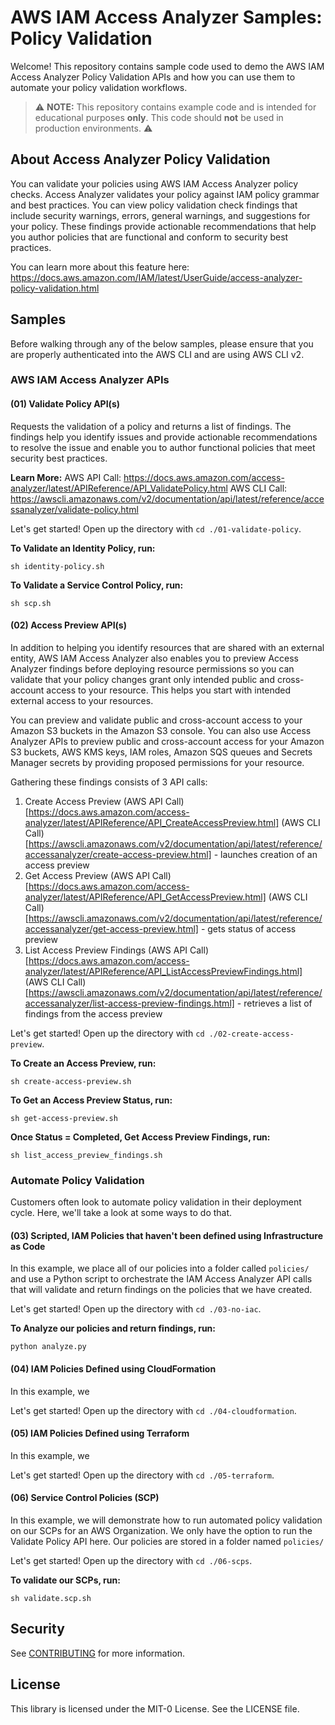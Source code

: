 # AWS IAM Access Analyzer Samples: Policy Validation

Welcome! This repository contains sample code used to demo the AWS IAM Access Analyzer Policy Validation APIs and how you can use them to automate your policy validation workflows.

> :warning: **NOTE:** This repository contains example code and is intended for educational purposes __only__. This code should __not__ be used in production environments. :warning:

## About Access Analyzer Policy Validation

You can validate your policies using AWS IAM Access Analyzer policy checks. Access Analyzer validates your policy against IAM policy grammar and best practices. You can view policy validation check findings that include security warnings, errors, general warnings, and suggestions for your policy. These findings provide actionable recommendations that help you author policies that are functional and conform to security best practices. 

You can learn more about this feature here: https://docs.aws.amazon.com/IAM/latest/UserGuide/access-analyzer-policy-validation.html

## Samples

Before walking through any of the below samples, please ensure that you are properly authenticated into the AWS CLI and are using AWS CLI v2.

### AWS IAM Access Analyzer APIs

#### (01) Validate Policy API(s)

Requests the validation of a policy and returns a list of findings. The findings help you identify issues and provide actionable recommendations to resolve the issue and enable you to author functional policies that meet security best practices.

**Learn More:**
AWS API Call: https://docs.aws.amazon.com/access-analyzer/latest/APIReference/API_ValidatePolicy.html
AWS CLI Call: https://awscli.amazonaws.com/v2/documentation/api/latest/reference/accessanalyzer/validate-policy.html

Let's get started! Open up the directory with `cd ./01-validate-policy`.


**To Validate an Identity Policy, run:**
```
sh identity-policy.sh
```

**To Validate a Service Control Policy, run:**
```
sh scp.sh
```

#### (02) Access Preview API(s)

In addition to helping you identify resources that are shared with an external entity, AWS IAM Access Analyzer also enables you to preview Access Analyzer findings before deploying resource permissions so you can validate that your policy changes grant only intended public and cross-account access to your resource. This helps you start with intended external access to your resources.

You can preview and validate public and cross-account access to your Amazon S3 buckets in the Amazon S3 console. You can also use Access Analyzer APIs to preview public and cross-account access for your Amazon S3 buckets, AWS KMS keys, IAM roles, Amazon SQS queues and Secrets Manager secrets by providing proposed permissions for your resource.

Gathering these findings consists of 3 API calls:
1. Create Access Preview (AWS API Call)[https://docs.aws.amazon.com/access-analyzer/latest/APIReference/API_CreateAccessPreview.html] (AWS CLI Call)[https://awscli.amazonaws.com/v2/documentation/api/latest/reference/accessanalyzer/create-access-preview.html] - launches creation of an access preview
1. Get Access Preview (AWS API Call)[https://docs.aws.amazon.com/access-analyzer/latest/APIReference/API_GetAccessPreview.html] (AWS CLI Call)[https://awscli.amazonaws.com/v2/documentation/api/latest/reference/accessanalyzer/get-access-preview.html] - gets status of access preview
1. List Access Preview Findings (AWS API Call)[https://docs.aws.amazon.com/access-analyzer/latest/APIReference/API_ListAccessPreviewFindings.html] (AWS CLI Call)[https://awscli.amazonaws.com/v2/documentation/api/latest/reference/accessanalyzer/list-access-preview-findings.html] - retrieves a list of findings from the access preview

Let's get started! Open up the directory with `cd ./02-create-access-preview`.


**To Create an Access Preview, run:**
```
sh create-access-preview.sh
```

**To Get an Access Preview Status, run:**
```
sh get-access-preview.sh
```

**Once Status = Completed, Get Access Preview Findings, run:**
```
sh list_access_preview_findings.sh
```

### Automate Policy Validation

Customers often look to automate policy validation in their deployment cycle. Here, we'll take a look at some ways to do that.

#### (03) Scripted, IAM Policies that haven't been defined using Infrastructure as Code

In this example, we place all of our policies into a folder called `policies/` and use a Python script to orchestrate the IAM Access Analyzer API calls that will validate and return findings on the policies that we have created.

Let's get started! Open up the directory with `cd ./03-no-iac`.

**To Analyze our policies and return findings, run:**
```
python analyze.py
```

#### (04) IAM Policies Defined using CloudFormation

In this example, we

Let's get started! Open up the directory with `cd ./04-cloudformation`.


#### (05) IAM Policies Defined using Terraform

In this example, we

Let's get started! Open up the directory with `cd ./05-terraform`.


#### (06) Service Control Policies (SCP)

In this example, we will demonstrate how to run automated policy validation on our SCPs for an AWS Organization. We only have the option to run the Validate Policy API here. Our policies are stored in a folder named `policies/`

Let's get started! Open up the directory with `cd ./06-scps`.

**To validate our SCPs, run:**
```
sh validate.scp.sh
```


## Security

See [CONTRIBUTING](CONTRIBUTING.md#security-issue-notifications) for more information.

## License

This library is licensed under the MIT-0 License. See the LICENSE file.

